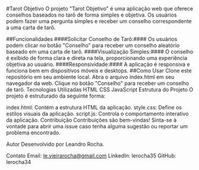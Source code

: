 #Tarot Objetivo
O projeto "Tarot Objetivo" é uma aplicação web que oferece conselhos baseados no tarô de forma simples e objetiva. Os usuários podem fazer uma pergunta simples e receber um conselho correspondente a uma carta de tarô.

##Funcionalidades
####Solicitar Conselho de Tarô:#### Os usuários podem clicar no botão "Conselho" para receber um conselho aleatório baseado em uma carta de tarô.
####Visualização Simples:#### O conselho é exibido de forma clara e direta na tela, proporcionando uma experiência objetiva ao usuário.
####Responsividade:#### A aplicação é responsiva e funciona bem em dispositivos móveis e desktops.
##Como Usar
Clone este repositório em seu ambiente local.
Abra o arquivo index.html em seu navegador da web.
Clique no botão "Conselho" para receber um conselho de tarô.
Tecnologias Utilizadas
HTML
CSS
JavaScript
Estrutura do Projeto
O projeto é estruturado da seguinte forma:

index.html: Contém a estrutura HTML da aplicação.
style.css: Define os estilos visuais da aplicação.
script.js: Controla o comportamento interativo da aplicação.
Contribuição
Contribuições são bem-vindas! Sinta-se à vontade para abrir uma issue caso tenha alguma sugestão ou reportar um problema encontrado.

Autor
Desenvolvido por Leandro Rocha.

Contato
Email: le.vieirarocha@gmail.com
LinkedIn: lerocha35
GitHub: lerocha34
